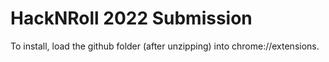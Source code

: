 # HackNRoll 2022 Submission
To install, load the github folder (after unzipping) into chrome://extensions. 
